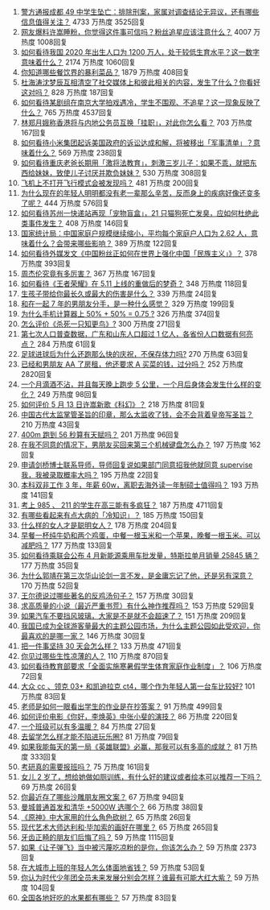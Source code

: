 1. [警方通报成都 49 中学生坠亡：排除刑案，家属对调查结论无异议，还有哪些信息值得关注？](https://www.zhihu.com/question/458909971) 4733 万热度 3525回复
1. [网友爆料许嵩睡粉，你觉得这件事可信吗？粉丝追星应该注意什么？](https://www.zhihu.com/question/459044865) 4007 万热度 1008回复
1. [如何看待我国 2020 年出生人口为 1200 万人，处于较低生育水平？这一数字意味着什么？](https://www.zhihu.com/question/458828004) 2174 万热度 1060回复
1. [你知道哪些餐饮界的暴利菜品？](https://www.zhihu.com/question/430100068) 1879 万热度 408回复
1. [杜海涛沈梦辰互相清空了社交媒体上和彼此相关的内容，发生了什么？你看好这对吗？](https://www.zhihu.com/question/459091147) 828 万热度 187回复
1. [如何看待某剧组在南京大学拍戏遇冷，学生不围观、不追星？这一现象反映了什么？](https://www.zhihu.com/question/458770659) 765 万热度 4537回复
1. [林郑月娥称香港将与内地公务员互换「挂职」，对此你怎么看？](https://www.zhihu.com/question/458804652) 703 万热度 167回复
1. [如何看待小米集团起诉美国政府的诉讼达成和解，将被移出「军事清单」？意味着什么？](https://www.zhihu.com/question/459013673) 569 万热度 238回复
1. [如何看待重庆老爸长期用「激将法教育」，刺激三岁儿子：如果不乖，就把东西给妹妹，致使儿子讨厌并欺负妹妹？](https://www.zhihu.com/question/458830152) 530 万热度 308回复
1. [飞机上不打开飞行模式会被发现吗？](https://www.zhihu.com/question/448267257) 481 万热度 200回复
1. [为什么现在的年轻人明明都没有老一辈那么辛苦，反而身上的疾病好像还变多了呢？](https://www.zhihu.com/question/458382123) 444 万热度 576回复
1. [如何看待苏州一快递站再现「宠物盲盒」，21 只猫狗死亡发臭，应如何杜绝此类事件发生？](https://www.zhihu.com/question/459005393) 408 万热度 146回复
1. [国家统计局：中国家庭户规模继续缩小，平均每个家庭户人口为 2.62 人，意味着什么？会带来哪些影响？](https://www.zhihu.com/question/458817764) 389 万热度 122回复
1. [如何看待外媒发文《中国粉丝正如何在世界上强化中国「民族主义」》？](https://www.zhihu.com/question/458741420) 378 万热度 393回复
1. [周杰伦究竟有多厉害？](https://www.zhihu.com/question/284816654) 367 万热度 167回复
1. [如何看待《王者荣耀》在 5.11 上线的重做后的梦奇？](https://www.zhihu.com/question/458854022) 348 万热度 118回复
1. [生孩子带给你最长久或最大的伤害是什么？](https://www.zhihu.com/question/458813300) 339 万热度 24回复
1. [和在一起 7 年的男朋友分手，是一种什么感觉？](https://www.zhihu.com/question/311800723) 329 万热度 199回复
1. [为什么手机计算器上 50% + 50% = 0.75 ?](https://www.zhihu.com/question/453500291) 326 万热度 374回复
1. [怎么评价《杀死一只知更鸟》?](https://www.zhihu.com/question/279914409) 300 万热度 271回复
1. [第七次人口普查数据，广东和山东人口超过 1 亿人，各省份人口数据有何亮点？](https://www.zhihu.com/question/458855355) 284 万热度 61回复
1. [足球进球后为什么还跑那么快的庆祝，不保存体力吗?](https://www.zhihu.com/question/458226019) 270 万热度 63回复
1. [已经和男朋友 AA 了房租，他还要求 A 买菜的钱，过分吗？](https://www.zhihu.com/question/453271533) 252 万热度 2820回复
1. [一个月滴酒不沾，并且每天晚上跑步 5 公里，一个月后身体会发生什么样的变化？](https://www.zhihu.com/question/405285583) 249 万热度 98回复
1. [如何评价 5 月 13 日许嵩新歌《科幻》？](https://www.zhihu.com/question/459126468) 218 万热度 81回复
1. [中国古代太监掌管圣旨的印章，那么太监收了钱，会不会背着皇帝写圣旨？](https://www.zhihu.com/question/455745711) 210 万热度 43回复
1. [400m 跑到 56 秒算有天赋吗？](https://www.zhihu.com/question/455941157) 201 万热度 96回复
1. [在我不同意的情况下，男朋友买回来第三个机械键盘怎么办？](https://www.zhihu.com/question/454654781) 197 万热度 162回复
1. [申请剑桥博士联系导师，导师回复说如果部门同意招我他就同意 supervise 我，我被录取概率大吗？](https://www.zhihu.com/question/458531364) 195 万热度 22回复
1. [本科双非工作 3 年，年薪 60w，离职去海外读一年制硕士值得吗？](https://www.zhihu.com/question/458347661) 193 万热度 141回复
1. [考上 985 、 211 的学生在高三能有多疯狂？](https://www.zhihu.com/question/336622881) 187 万热度 4711回复
1. [有哪些看起来有点大病的「冷知识」？](https://www.zhihu.com/question/458360832) 185 万热度 150回复
1. [什么样的女人才是聪明女人？](https://www.zhihu.com/question/31502344) 178 万热度 204回复
1. [早餐一杯纯牛奶和两个鸡蛋，中餐一根玉米和一个苹果，晚餐一根玉米。可以减肥吗？](https://www.zhihu.com/question/449869703) 177 万热度 133回复
1. [如何看待乘联会公布 4 月新能源乘用车批发量，特斯拉单月销量 25845 辆？](https://www.zhihu.com/question/458877707) 177 万热度 35回复
1. [为什么郭靖在第三次华山论剑一言不发，是金庸忘记了他，还是另有深意？](https://www.zhihu.com/question/21249025) 170 万热度 52回复
1. [王尔德说过哪些著名的反鸡汤句子？](https://www.zhihu.com/question/352930521) 157 万热度 30回复
1. [求高质量的小说（最近严重书荒）有什么神作推荐吗？](https://www.zhihu.com/question/345478198) 153 万热度 529回复
1. [如果汽车不要挡风玻璃，大家是不是就不会超速了？](https://www.zhihu.com/question/453038354) 151 万热度 209回复
1. [我国已成为全球游客量最大的主题公园市场，为什么主题公园如此受欢迎，你最喜欢的是哪一家？](https://www.zhihu.com/question/458193805) 146 万热度 30回复
1. [把一件事坚持 30 天会怎么样？](https://www.zhihu.com/question/445399418) 133 万热度 471回复
1. [你见过哪些生性凉薄的人？](https://www.zhihu.com/question/429319229) 110 万热度 870回复
1. [如何看待教育部要求「全面实施寒暑假学生体育家庭作业制度」？](https://www.zhihu.com/question/458819623) 106 万热度 72回复
1. [大众 cc 、领克 03+ 和凯迪拉克 ct4，哪个作为年轻人第一台车比较好?](https://www.zhihu.com/question/386263270) 101 万热度 83回复
1. [老师是如何一眼看出学生的作业是在抄答案？](https://www.zhihu.com/question/446221874) 91 万热度 499回复
1. [如何评价电影《你好，李焕英》中张小斐的演技？](https://www.zhihu.com/question/444445938) 86 万热度 220回复
1. [一个班级可以有多温暖？](https://www.zhihu.com/question/318128959) 84 万热度 27回复
1. [去留学怎么样才能不陷进玩乐圈?](https://www.zhihu.com/question/455259235) 81 万热度 79回复
1. [如果我能每天的第一局《英雄联盟》必赢，那我可以有多高的成就？](https://www.zhihu.com/question/453307486) 81 万热度 333回复
1. [考研真的需要报班吗？](https://www.zhihu.com/question/313929839) 75 万热度 161回复
1. [女儿 2 岁了，想给她做如厕训练，有什么好的建议或者绘本可以推荐一下吗？](https://www.zhihu.com/question/458367044) 69 万热度 26回复
1. [你最近存了哪些沙雕朋友圈文案？](https://www.zhihu.com/question/454044987) 67 万热度 94回复
1. [曼城普通首发和清华 +5000W 选哪个？](https://www.zhihu.com/question/458935007) 66 万热度 38回复
1. [《原神》中大家用的什么角色砍树？](https://www.zhihu.com/question/457105267) 65 万热度 26回复
1. [现代艺术大师达利和·毕加索的画好在哪里？](https://www.zhihu.com/question/19934954) 65 万热度 265回复
1. [牙齿正畸的朋友们后悔了吗？](https://www.zhihu.com/question/308980503) 59 万热度 1115回复
1. [如果《让子弹飞》当中被污蔑吃凉粉的是你，你该怎么办？](https://www.zhihu.com/question/333769627) 59 万热度 2373回复
1. [在大城市上班的年轻人怎么体面地省钱？](https://www.zhihu.com/question/420243795) 59 万热度 53回复
1. [你认为时代少年团全员未来发展分别会怎样？谁最有可能大红大紫？](https://www.zhihu.com/question/457302819) 59 万热度 104回复
1. [全国各地好吃的水果都有哪些？](https://www.zhihu.com/question/396304597) 57 万热度 83回复